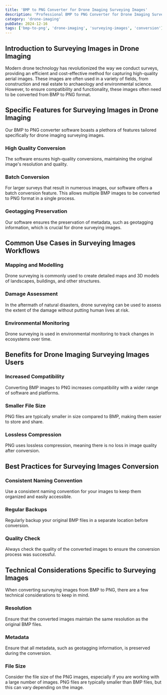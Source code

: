 ```yaml
---
title: 'BMP to PNG Converter for Drone Imaging Surveying Images'
description: 'Professional BMP to PNG Converter for Drone Imaging Surveying Images. Optimized for Drone Imaging surveying images workflows.'
category: 'drone-imaging'
pubDate: 2024-12-16
tags: ['bmp-to-png', 'drone-imaging', 'surveying-images', 'conversion']
---
```


## Introduction to Surveying Images in Drone Imaging 

Modern drone technology has revolutionized the way we conduct surveys, providing an efficient and cost-effective method for capturing high-quality aerial images. These images are often used in a variety of fields, from construction and real estate to archaeology and environmental science. However, to ensure compatibility and functionality, these images often need to be converted from BMP to PNG format. 

## Specific Features for Surveying Images in Drone Imaging

Our BMP to PNG converter software boasts a plethora of features tailored specifically for drone imaging surveying images. 

### High Quality Conversion

The software ensures high-quality conversions, maintaining the original image's resolution and quality. 

### Batch Conversion

For larger surveys that result in numerous images, our software offers a batch conversion feature. This allows multiple BMP images to be converted to PNG format in a single process. 

### Geotagging Preservation

Our software ensures the preservation of metadata, such as geotagging information, which is crucial for drone surveying images.

## Common Use Cases in Surveying Images Workflows

### Mapping and Modelling

Drone surveying is commonly used to create detailed maps and 3D models of landscapes, buildings, and other structures. 

### Damage Assessment

In the aftermath of natural disasters, drone surveying can be used to assess the extent of the damage without putting human lives at risk. 

### Environmental Monitoring

Drone surveying is used in environmental monitoring to track changes in ecosystems over time.

## Benefits for Drone Imaging Surveying Images Users

### Increased Compatibility

Converting BMP images to PNG increases compatibility with a wider range of software and platforms.

### Smaller File Size

PNG files are typically smaller in size compared to BMP, making them easier to store and share. 

### Lossless Compression

PNG uses lossless compression, meaning there is no loss in image quality after conversion.

## Best Practices for Surveying Images Conversion

### Consistent Naming Convention

Use a consistent naming convention for your images to keep them organized and easily accessible.

### Regular Backups

Regularly backup your original BMP files in a separate location before conversion.

### Quality Check

Always check the quality of the converted images to ensure the conversion process was successful.

## Technical Considerations Specific to Surveying Images

When converting surveying images from BMP to PNG, there are a few technical considerations to keep in mind.

### Resolution

Ensure that the converted images maintain the same resolution as the original BMP files.

### Metadata

Ensure that all metadata, such as geotagging information, is preserved during the conversion.

### File Size

Consider the file size of the PNG images, especially if you are working with a large number of images. PNG files are typically smaller than BMP files, but this can vary depending on the image.
